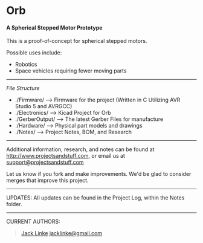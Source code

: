 # Orb #
#### A Spherical Stepped Motor Prototype ####

This is a proof-of-concept for spherical stepped motors.

Possible uses include:
- Robotics
- Space vehicles requiring fewer moving parts

---

*File Structure*

* ./Firmware/ --> Firmware for the project (Written in C Utilizing AVR Studio 5 and AVRGCC)
* ./Electronics/ --> Kicad Project for Orb
* ./GerberOutput/ --> The latest Gerber Files for manufacture
* ./Hardware/ --> Physical part models and drawings
* ./Notes/ --> Project Notes, BOM, and Research

---

Additional information, research, and notes can be found at http://www.projectsandstuff.com, or email us at support@projectsandstuff.com

Let us know if you fork and make improvements. We'd be glad to consider merges that improve this project.

---

UPDATES:
All updates can be found in the Project Log, within the Notes folder.

---

CURRENT AUTHORS:

> [Jack Linke](http://www.jacklinke.com)
jacklinke@gmail.com